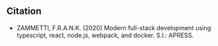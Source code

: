 
## Citation
- ZAMMETTI, F.R.A.N.K. (2020) Modern full-stack development using typescript, react, node.js, webpack, and docker. S.l.: APRESS. 
